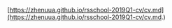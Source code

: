 [https://zhenuua.github.io/rsschool-2019Q1-cv/cv.md](https://zhenuua.github.io/rsschool-2019Q1-cv/cv.md.)
